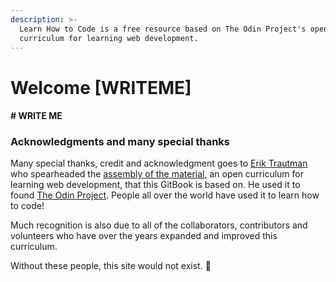 ```yaml
---
description: >-
  Learn How to Code is a free resource based on The Odin Project's open
  curriculum for learning web development.
---
```


# Welcome \[WRITEME\]

#### \# WRITE ME

### Acknowledgments and many special thanks

Many special thanks, credit and acknowledgment goes to [Erik Trautman](https://github.com/eriktrautman) who spearheaded the [assembly of the material](https://github.com/TheOdinProject/curriculum), an open curriculum for learning web development, that this GitBook is based on. He used it to found [The Odin Project](https://www.theodinproject.com/). People all over the world have used it to learn how to code!

Much recognition is also due to all of the collaborators, contributors and volunteers who have over the years expanded and improved this curriculum.

Without these people, this site would not exist. 🙏

